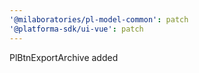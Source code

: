 ```yaml
---
'@milaboratories/pl-model-common': patch
'@platforma-sdk/ui-vue': patch
---
```


PlBtnExportArchive added
